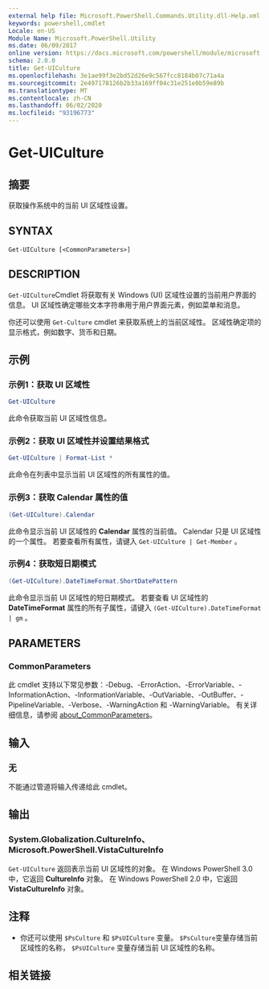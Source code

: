```yaml
---
external help file: Microsoft.PowerShell.Commands.Utility.dll-Help.xml
keywords: powershell,cmdlet
Locale: en-US
Module Name: Microsoft.PowerShell.Utility
ms.date: 06/09/2017
online version: https://docs.microsoft.com/powershell/module/microsoft.powershell.utility/get-uiculture?view=powershell-7.1&WT.mc_id=ps-gethelp
schema: 2.0.0
title: Get-UICulture
ms.openlocfilehash: 3e1ae99f3e2bd52d26e9c567fcc8184b07c71a4a
ms.sourcegitcommit: 2e497178126b2b33a169ff04c31e251e0b59e89b
ms.translationtype: MT
ms.contentlocale: zh-CN
ms.lasthandoff: 06/02/2020
ms.locfileid: "93196773"
---
```

# Get-UICulture

## 摘要
获取操作系统中的当前 UI 区域性设置。

## SYNTAX

```
Get-UICulture [<CommonParameters>]
```

## DESCRIPTION

`Get-UICulture`Cmdlet 将获取有关 Windows (UI) 区域性设置的当前用户界面的信息。
UI 区域性确定哪些文本字符串用于用户界面元素，例如菜单和消息。

你还可以使用 `Get-Culture` cmdlet 来获取系统上的当前区域性。
区域性确定项的显示格式，例如数字、货币和日期。

## 示例

### 示例1：获取 UI 区域性

```powershell
Get-UICulture
```

此命令获取当前 UI 区域性信息。

### 示例2：获取 UI 区域性并设置结果格式

```powershell
Get-UICulture | Format-List *
```

此命令在列表中显示当前 UI 区域性的所有属性的值。

### 示例3：获取 Calendar 属性的值

```powershell
(Get-UICulture).Calendar
```

此命令显示当前 UI 区域性的 **Calendar** 属性的当前值。
Calendar 只是 UI 区域性的一个属性。
若要查看所有属性，请键入 `Get-UICulture | Get-Member` 。

### 示例4：获取短日期模式

```powershell
(Get-UICulture).DateTimeFormat.ShortDatePattern
```

此命令显示当前 UI 区域性的短日期模式。
若要查看 UI 区域性的 **DateTimeFormat** 属性的所有子属性，请键入 `(Get-UICulture).DateTimeFormat | gm` 。

## PARAMETERS

### CommonParameters

此 cmdlet 支持以下常见参数：-Debug、-ErrorAction、-ErrorVariable、-InformationAction、-InformationVariable、-OutVariable、-OutBuffer、-PipelineVariable、-Verbose、-WarningAction 和 -WarningVariable。 有关详细信息，请参阅 [about_CommonParameters](../Microsoft.PowerShell.Core/About/about_CommonParameters.md)。

## 输入

### 无

不能通过管道将输入传递给此 cmdlet。

## 输出

### System.Globalization.CultureInfo、Microsoft.PowerShell.VistaCultureInfo

`Get-UICulture` 返回表示当前 UI 区域性的对象。
在 Windows PowerShell 3.0 中，它返回 **CultureInfo** 对象。
在 Windows PowerShell 2.0 中，它返回 **VistaCultureInfo** 对象。

## 注释

- 你还可以使用 `$PsCulture` 和 `$PsUICulture` 变量。 `$PsCulture`变量存储当前区域性的名称， `$PsUICulture` 变量存储当前 UI 区域性的名称。

## 相关链接

